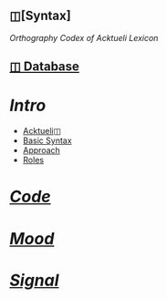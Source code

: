 ## ◫[Syntax]
_Orthography Codex of Acktueli Lexicon_

## [◫ Database](./DATABASE.md)

# _Intro_
* [Acktueli◫](./ACKTUELI.md)
* [Basic Syntax](./BASIC.md)
* [Approach](./APPROACH.md)
* [Roles](./ROLES.md)

# [_Code_](./code/INDEX.md)

# [_Mood_](./mood/INDEX.md)

# [_Signal_](./signal/INDEX.md)